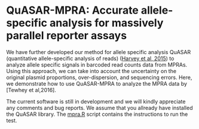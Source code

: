 # QuASAR-MPRA: Accurate allele-specific analysis for massively parallel  reporter assays
We have further developed our method for allele specific analysis QuASAR (quantitative allele-specific analysis of reads) ([Harvey et al, 2015]) to analyze allele specific signals in barcoded read counts data from MPRAs. Using this approach, we can take into account the uncertainty on the original plasmid proportions, over-dispersion, and sequencing errors. Here, we demonstrate how to use QuASAR-MPRA to analyze the MPRA data by [Tewhey et al,2016].

The current software is still in development and we will kindly appreciate any comments and bug reports. We assume that you allready have installed the QuASAR library. The [mpra.R] script contains the instructions to run the test. 


<!-- links -->
[Harvey et al, 2015]:http://bioinformatics.oxfordjournals.org/content/31/8/1235
[mpra.R]:mpra.R
